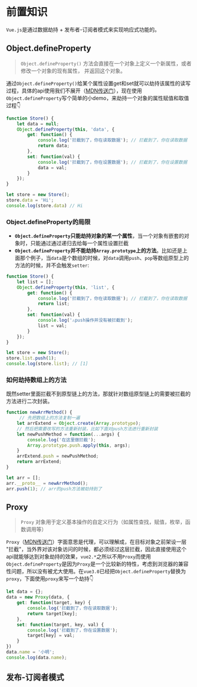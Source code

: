# 前置知识
`Vue.js`是通过数据劫持 + 发布者-订阅者模式来实现响应式功能的。

## Object.defineProperty

> `Object.defineProperty()` 方法会直接在一个对象上定义一个新属性，或者修改一个对象的现有属性， 并返回这个对象。

通过`Object.defineProperty()`给某个属性设置get和set就可以劫持该属性的读写过程，具体的api使用我们不展开（[MDN传送门](https://developer.mozilla.org/zh-CN/docs/Web/JavaScript/Reference/Global_Objects/Object/defineProperty)），现在使用`Object.defineProperty`写个简单的小demo，来劫持一个对象的属性赋值和取值过程👇
```js
function Store() {
    let data = null;
    Object.defineProperty(this, 'data', {
        get: function() {
            console.log('拦截到了，你在读取数据'); // 拦截到了，你在读取数据
            return data;
        },
        set: function(val) {
            console.log('拦截到了，你在设置数据'); // 拦截到了，你在设置数据
            data = val;
        }
    });
}

let store = new Store();
store.data = 'Hi';
console.log(store.data) // Hi
```

### Object.defineProperty的局限
- **`Object.defineProperty`只能劫持对象的某一个属性**，当一个对象有嵌套的对象时，只能通过通过递归去给每一个属性设置拦截
- **`Object.defineProperty`并不能劫持`Array.prototype`上的方法**。比如还是上面那个例子，当`data`是个数组的时候，对`data`调用`push`、`pop`等数组原型上的方法的时候，并不会触发`setter`:

```js
function Store() {
    let list = [];
    Object.defineProperty(this, 'list', {
        get: function() {
            console.log('拦截到了，你在读取数据'); // 拦截到了，你在读取数据
            return list;
        },
        set: function(val) {
            console.log('⚠️push操作并没有被拦截到');
            list = val;
        }
    });
}

let store = new Store();
store.list.push(1);
console.log(store.list); // [1]
```

### 如何劫持数组上的方法
既然setter里面拦截不到原型链上的方法，那就针对数组原型链上的需要被拦截的方法进行二次封装。
```js
function newArrMethod() {
     // 先把数组上的方法复制一遍
    let arrExtend = Object.create(Array.prototype);
    // 然后把需要改写的方法重新封装，比如下面对push方法进行重新封装
    let newPushMethod = function(...args) {
        console.log('在这里做拦截');
        Array.prototype.push.apply(this, args);
    }
    arrExtend.push = newPushMethod; 
    return arrExtend;
}

let arr = [];
arr.__proto__ = newArrMethod();
arr.push(1); // arr的push方法被劫持到了
```

## Proxy
> `Proxy` 对象用于定义基本操作的自定义行为（如属性查找，赋值，枚举，函数调用等）

`Proxy`（[MDN传送门](https://developer.mozilla.org/zh-CN/docs/Web/JavaScript/Reference/Global_Objects/Proxy)）字面意思是代理，可以理解成，在目标对象之前架设一层 "拦截"，当外界对该对象访问的时候，都必须经过这层拦截，因此直接使用这个api就能够达到对象劫持的效果，`vue2.*`之所以不用`Proxy`而使用`Object.defineProperty`是因为`Proxy`是一个比较新的特性，考虑到浏览器的兼容性问题，所以没有被尤大使用。在`vue3.0`已经把`Object.defineProperty`替换为`proxy`，下面使用`proxy`来写一个劫持👇
```js
let data = {};
data = new Proxy(data, {
    get: function(target, key) {
        console.log('拦截到了，你在读取数据');
        return target[key];
    },
    set: function(target, key, val) {
        console.log('拦截到了，你在设置数据');
        target[key] = val;
    }
})
data.name = '小明';
console.log(data.name);
```

## 发布-订阅者模式
